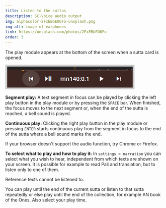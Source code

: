 ```yaml
---
title: Listen to the suttas
description: SC-Voice audio output
img: alphacolor-2FxEBbEO6Fo-unsplash.png
img-alt: image of earphones
link: https://unsplash.com/photos/2FxEBbEO6Fo
order: 3
---
```


The play module appears at the bottom of the screen when a sutta card is opened. 

<p><img src="img/play.png" class="ebt-image" alt="screenshot of play module" style="width: 400px; padding: 0.4em; border-radius: 0.2em;background: #cccccc;"></p>

**Segment play:**
A text segment in focus can be played by clicking the left play button in the play module or by pressing the `SPACE` bar. When finished, the focus moves to the next segment or, when the end of the sutta is reached, a bell sound is played. 

**Continuous play:**
Clicking the right play button in the play module or pressing `ENTER` starts continuous play from the segment in focus to the end of the sutta where a bell sound marks the end. 

If your browser doesn't support the audio function, try Chrome or Firefox.

**To select what to play and how to play it:**
In `settings > narration` you can select what you wish to hear, independent from which texts are shown on your screen. It is possible for example to read Pali and translation, but to listen only to one of them. 

Reference texts cannot be listened to.

You can play until the end of the current sutta or listen to that sutta repeatedly or else play until the end of the collection, for example AN book of the Ones. Also select your play time.


